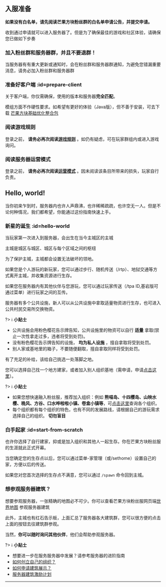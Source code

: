 ## 入服准备

**如果没有白名单，请先阅读芒果方块粉丝群的白名单申请公告，并提交申请。**

收到通过申请就可以进入服务器了。但是为了确保最佳的游戏和社区体验，请确保您已做如下步奏

### 加入粉丝群和服务器群，并且不要退群！

当服务器有有重大更新或通知时，会在粉丝群和服务器群通知，为避免您错漏重要消息，请务必加入粉丝群和服务器群


### 准备好客户端 :id=prepare-client

关于客户端，你仅需确保，使用的版本和服务器<span class="nw-explain" title="例如，服务器为 1.20.X 版本，则你只能使用 1.20.X 客户端">**完全匹配**</span>。<br />

模组方面不作硬性要求。如希望有更好的体验（Java版），但不善于安装，可去下载 [芒果方块基础优化整合包](https://www.bilibili.com/opus/863777314039660593) 


### 阅读游戏规则

登录之前， **请务必再次阅读[游戏规则](rule.md)** 。如仍有疑虑，可在玩家群组内或进入游戏询问。

### 阅读服务器运营模式

登录之前， **请务必再次阅读[运营模式](mode.md)** 。因未阅读该条目所带来的损失，玩家自行负责。


## Hello, world!

当你初来乍到时，服务器内也许人声鼎沸，也许稀稀疏疏，也许空无一人。但是不论何种情况，我们都希望，你能通过这份指南快速上手。

### 新星的诞生 :id=hello-world

当玩家第一次进入到服务器，会出生在当今主城区的主城

主城是城区与城区、城区与每个区域之间的枢纽

为了保护主城，主城都会设置无法破坏的领地。

如果您是个人游玩的新玩家，您可以通过步行、随机传送（/rtp）、地狱交通等方式离开主城，并收集资源进行生存。

如果您在服务器内有其他伙伴与您游玩，您可以通过玩家传送（/tpa ID,基岩版可通过菜单）进行玩家之间的互传。

服务器有多个公共设施，新人可以从公共设施中拿取适量物资进行生存，也可进入公共村民交易所交换物资。

?> :information_source: **小贴士**
- 公共设施会用粉色樱花告示牌告知，公共设施里的物资可以自行 **适量** 拿取(禁止一次性拿走过多，违者将受到处罚)。
- 没有粉色樱花告示牌告知的设施， **均为私人设施** ，擅自拿取将受到处罚。
- 别人家或基地里的箱子，不要随便翻取，擅自拿取同样将受到处罚。


有了充足的补给，该给自己挑选一处落脚之地。

您可以选择自己找一个地方建家，或者加入别人组织基地（需申请，申请[点击这里](https://docs.qq.com/sheet/DZHdrVnVvb3J2ZlRh?tab=BB08J2)）。

?> :information_source: **小贴士**
- 如果您想快速融入粉丝服，推荐加入组织：例如 **熊喵岛、十四樱岛、山映水樱、晚风、方谷、口水哗啦啦小镇、卷盒小镇等**，可[点击这里](https://docs.qq.com/sheet/DZHdrVnVvb3J2ZlRh?tab=BB08J2)查询各个组织。
- 每个组织都有每个组织的特色，也有不同的发展路线，请根据自己的游玩需求选择自己的组织。 **切勿盲目** 


### 白手起家 :id=start-from-scratch

也许你选择了自行建家，抑或是加入组织和其他人一起生存。你在芒果方块粉丝服的生涯就此正式开幕。

当您确定您的生存点以后，您可以通过菜单-家管理（或/sethome）设置自己的家，方便以后的传送。

如果您对您首次选择的生存点不满意，您可以通过 `/spawn` 命令回到主城。  


### 想参观服务器建筑？

想要参观服务器，一张精确的地图必不可少。你可以查看芒果方块粉丝服网页端[世界地图](http://map.mangocraft.cn:2087/) 参观服务器建筑

此外，主城也有红石告示板，上面汇总了服务器各大建筑群，您可以很方便的点击上面的按钮去往建筑群参观。

当然，**你可以随时询问其他伙伴**，他们会帮助参观服务器。

?> :information_source: **小贴士**
- 想要进一步在服务服务器中发展？请参考服务器的进阶指南
- [如何创立自己的组织？](createteam.md)
- [如何申请建筑展示？](showbuilding.md)
- [服务器建筑激励计划](creation.md)

* * *
